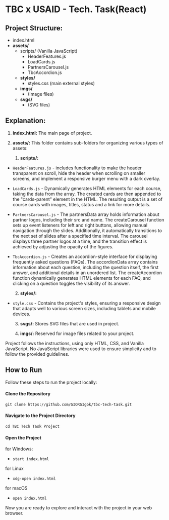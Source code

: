 # TBC x USAID - Tech. Task(React)

Project Structure:
-----------------
- index.html
- **assets/**
  - scripts/ (Vanilla JavaScript)
    - HeaderFeatures.js
    - LoadCards.js
    - PartnersCarousel.js
    - TbcAccordion.js
  - **styles/**
    - styles.css (main external styles)
  - **imgs/**
    - (Image files)
  - **svgs/**
    - (SVG files)

Explanation:
-------------
1. **index.html:** The main page of project.

2. **assets/:** This folder contains sub-folders for organizing various types of assets:

      1. **scripts/:**
- `HeaderFeatures.js` - includes functionality to make the header transparent on scroll, hide the header when scrolling on smaller screens, and implement a responsive burger menu with a dark overlay.
- `LoadCards.js` - Dynamically generates HTML elements for each course, taking the data from the array. The created cards are then appended to the "cards-parent" element in the HTML. The resulting output is a set of course cards with images, titles, status and a link for more details.
- `PartnersCarousel.js` - The partnersData array holds information about partner logos, including their src and name. The createCarousel function sets up event listeners for left and right buttons, allowing manual navigation through the slides. Additionally, it automatically transitions to the next set of slides after a specified time interval. The carousel displays three partner logos at a time, and the transition effect is achieved by adjusting the opacity of the figures.
- `TbcAccordion.js` - Creates an accordion-style interface for displaying frequently asked questions (FAQs). The accordionData array contains information about each question, including the question itself, the first answer, and additional details in an unordered list. The createAccordion function dynamically generates HTML elements for each FAQ, and clicking on a question toggles the visibility of its answer.

  2. **styles/:**
- `style.css` - Contains the project's styles, ensuring a responsive design that adapts well to various screen sizes, including tablets and mobile devices.

  3. **svgs/:** Stores SVG files that are used in project.

  4. **imgs/:** Reserved for image files related to your project.

Project follows the instructions, using only HTML, CSS, and Vanilla JavaScript. No JavaScript libraries were used to ensure simplicity and to follow the provided guidelines.


## How to Run

Follow these steps to run the project locally:

#### Clone the Repository
    git clone https://github.com/GIORGIgok/tbc-tech-task.git

#### Navigate to the Project Directory
    cd TBC Tech Task Project

#### Open the Project
for Windows:
- `start index.html`

for Linux
- `xdg-open index.html`

for macOS
- `open index.html`

Now you are ready to explore and interact with the project in your web browser.
